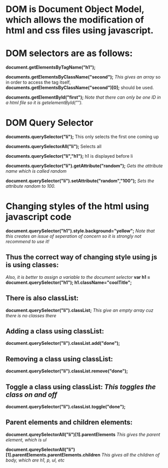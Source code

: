 # DOM is Document Object Model, which allows the modification of html and css files using javascript.

# DOM selectors are as follows:
**document.getElementsByTagName("h1");**

**documents.getElementsByClassName("second");** *This gives an array* so in order to access the tag itself, **documents.getElementsByClassName("second")[0];** should be used.

**documents.getElementById("first");** *Note that there can only be one ID in a html file so it is getelementById("").*

# DOM Query Selector
**documents.querySelector("li");** This only selects the first one coming up

**documents.querySelectorAll("li");** Selects all

**documents.querySelector("li","h1");** h1 is displayed before li

**documents.querySelector("li").getAttribute("random");** *Gets the attribute name which is called random*

**document.querySelector("li").setAttribute("random","100");** *Sets the attribute random to 100.*

# Changing styles of the html using javascript code
**document.querySelector("h1").style.background="yellow";** *Note that this creates an issue of seperation of concern so it is strongly not recommend to use it!*

## Thus the correct way of changing style using js is using classes:
*Also, it is better to assign a variable to the document selector*
**var h1 = document.querySelector("h1");
h1.className="coolTitle";**

## There is also classList:
**document.querySelector("li").classList;** *This give an empty array cuz there is no classes there*

## Adding a class using classList:
**document.querySelector("li").classList.add("done");**

## Removing a class using classList:
**document.querySelector("li").classList.remove("done");**

## Toggle a class using classList: *This toggles the class on and off*
**document.querySelector("li").classList.toggle("done");**

## Parent elements and children elements:
**document.qureySelectorAll("li")[1].parentElements** *This gives the parent element, which is ul*

**document.qureySelectorAll("li")[1].parentElements.parentElements.children** *This gives all the children of body, which are h1, p, ul, etc*
